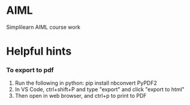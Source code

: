 # AIML
Simplilearn AIML course work

# Helpful hints 
### To export to pdf
1. Run the following in python: pip install nbconvert PyPDF2
2. In VS Code, ctrl+shift+P and type "export" and click "export to html"
3. Then open in web browser, and ctrl+p to print to PDF


